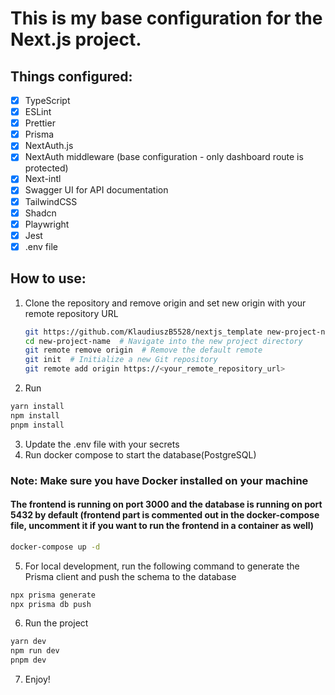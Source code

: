 # This is my base configuration for the Next.js project.

## Things configured:

- [x] TypeScript
- [x] ESLint
- [x] Prettier
- [x] Prisma
- [x] NextAuth.js
- [x] NextAuth middleware (base configuration - only dashboard route is protected)
- [x] Next-intl
- [x] Swagger UI for API documentation
- [x] TailwindCSS
- [x] Shadcn
- [x] Playwright
- [x] Jest
- [x] .env file

## How to use:

1. Clone the repository and remove origin and set new origin with your remote repository URL

   ```bash
   git https://github.com/KlaudiuszB5528/nextjs_template new-project-name
   cd new-project-name  # Navigate into the new project directory
   git remote remove origin  # Remove the default remote
   git init  # Initialize a new Git repository
   git remote add origin https://<your_remote_repository_url>
   ```

2. Run

```bash
yarn install
npm install
pnpm install
```

3. Update the .env file with your secrets
4. Run docker compose to start the database(PostgreSQL)

### Note: Make sure you have Docker installed on your machine

#### The frontend is running on port 3000 and the database is running on port 5432 by default (frontend part is commented out in the docker-compose file, uncomment it if you want to run the frontend in a container as well)

```bash
docker-compose up -d
```

5. For local development, run the following command to generate the Prisma client and push the schema to the database

```bash
npx prisma generate
npx prisma db push
```

6. Run the project

```bash
yarn dev
npm run dev
pnpm dev
```

7. Enjoy!
